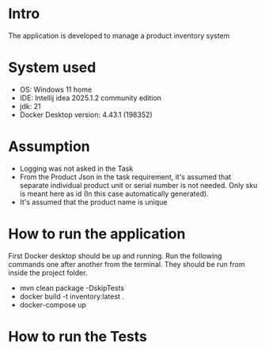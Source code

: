 # Intro

The application is developed to manage a product inventory system

# System used

- OS: Windows 11 home
- IDE: Intellij idea 2025.1.2 community edition
- jdk: 21
- Docker Desktop version: 4.43.1 (198352)

# Assumption

- Logging was not asked in the Task
- From the Product Json in the task requirement, it's assumed that separate individual product unit or serial number is not needed. Only sku is meant here as id (In this case automatically generated).
- It's assumed that the product name is unique


# How to run the application

First Docker desktop should be up and running.
Run the following commands one after another from the terminal. They should be run from inside the project folder.

- mvn clean package -DskipTests
- docker build -t inventory:latest .
- docker-compose up

# How to run the Tests
  
  